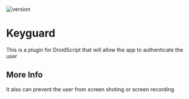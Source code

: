 ![version](https://img.shields.io/badge/Version-1.0.0-brightgreen)

# Keyguard

This is a plugin for DroidScript that will allow the app to authenticate the user

## More Info

It also can prevent the user from screen shoting or screen recording
